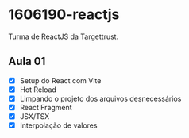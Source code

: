 # 1606190-reactjs
Turma de ReactJS da Targettrust.

## Aula 01

- [X] Setup do React com Vite
- [X] Hot Reload
- [X] Limpando o projeto dos arquivos desnecessários
- [X] React Fragment
- [X] JSX/TSX
- [X] Interpolação de valores
